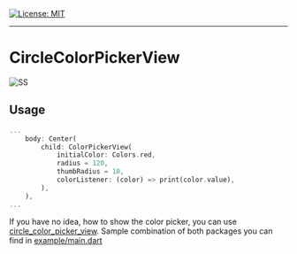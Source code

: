 <a href="https://opensource.org/licenses/MIT"><img src="https://img.shields.io/badge/license-MIT-yellow.svg" alt="License: MIT"></a>

---


# CircleColorPickerView
![SS](https://github.com/kaya5777/circle_color_picker_view/blob/images/Screenshot_20201123-030621.png)

## Usage

```dart
...
    body: Center(
        child: ColorPickerView(
            initialColor: Colors.red,
            radius = 120,
            thumbRadius = 10,
            colorListener: (color) => print(color.value),
        ),
    ),
...
```

If you have no idea, how to show the color picker, you can use [circle_color_picker_view](https://pub.dev/packages/circle_color_picker_view). Sample combination of both packages you can find in [example/main.dart](https://github.com/kaya5777/circle_color_picker_view/blob/main/example/lib/main.dart)
